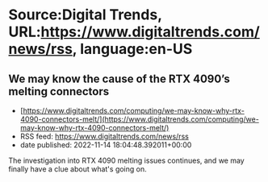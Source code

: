 # Source:Digital Trends, URL:https://www.digitaltrends.com/news/rss, language:en-US

## We may know the cause of the RTX 4090’s melting connectors
 - [https://www.digitaltrends.com/computing/we-may-know-why-rtx-4090-connectors-melt/](https://www.digitaltrends.com/computing/we-may-know-why-rtx-4090-connectors-melt/)
 - RSS feed: https://www.digitaltrends.com/news/rss
 - date published: 2022-11-14 18:04:48.392011+00:00

The investigation into RTX 4090 melting issues continues, and we may finally have a clue about what's going on.

